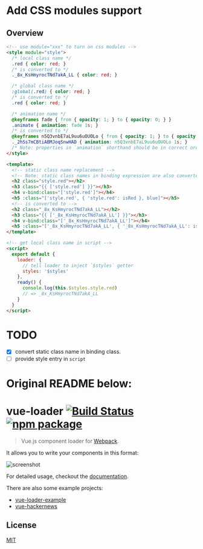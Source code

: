 # Add CSS modules support

## Overview

```html
<!-- use module="xxx" to turn on css modules -->
<style module="style">
  /* local class name */
  .red { color: red; }
  /* is converted to */
  ._8x_KsHmyrocTNd7akA_LL { color: red; }

  /* global class name */
  :global(.red) { color: red; }
  /* is converted to */
  .red { color: red; }

  /* animation name */
  @keyframes fade { from { opacity: 1; } to { opacity: 0; } }
  .animate { animation: fade 1s; }
  /* is converted to */
  @keyframes n5Q3vnbE7aL9uu6uOUOLo { from { opacity: 1; } to { opacity: 0; } }
  ._2hSs7mCBtiABMJoqSnwHAD { animation: n5Q3vnbE7aL9uu6uOUOLo 1s; }
  /* Note: properties in `animation` shorthand should be in correct order. */
</style>

<template>
  <!-- static class name replacement -->
  <!-- Note: static class names in binding expression are also converted -->
  <h2 class="style.red"></h2>
  <h3 class="{{ ['style.red'] }}"></h3>
  <h4 v-bind:class="['style.red']"></h4>
  <h5 :class="['style.red', { 'style.red': isRed }, blue]"></h5>
  <!-- is converted to -->
  <h2 class="_8x_KsHmyrocTNd7akA_LL"></h2>
  <h3 class="{{ ['_8x_KsHmyrocTNd7akA_LL'] }}"></h3>
  <h4 v-bind:class="['_8x_KsHmyrocTNd7akA_LL']"></h4>
  <h5 :class="['_8x_KsHmyrocTNd7akA_LL', { '_8x_KsHmyrocTNd7akA_LL': isRed }, blue]"></h5>
</template>

<!-- get local class name in script -->
<script>
  export default {
    loader: {
      // tell loader to inject `$styles` getter
      styles: '$styles'
    },
    ready() {
      console.log(this.$styles.style.red)
      // => _8x_KsHmyrocTNd7akA_LL
    }
  }
</script>
```

# TODO
- [x] convert static class name in binding class.
- [ ] provide style entry in `script`

# Original README below:

# vue-loader [![Build Status](https://circleci.com/gh/vuejs/vue-loader/tree/master.svg?style=shield)](https://circleci.com/gh/vuejs/vue-loader/tree/master) [![npm package](https://img.shields.io/npm/v/vue-loader.svg?maxAge=2592000)](https://www.npmjs.com/package/vue-loader)

> Vue.js component loader for [Webpack](http://webpack.github.io).

It allows you to write your components in this format:

![screenshot](http://blog.evanyou.me/images/vue-component.png)

For detailed usage, checkout the [documentation](http://vuejs.github.io/vue-loader/).

There are also some example projects:

- [vue-loader-example](https://github.com/vuejs/vue-loader-example/)
- [vue-hackernews](https://github.com/vuejs/vue-hackernews)

## License

[MIT](http://opensource.org/licenses/MIT)
